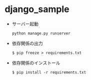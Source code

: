 # django_sample

- サーバー起動
    ```
    python manage.py runserver
    ```

- 依存関係の出力

    ```
    $ pip freeze > requirements.txt
    ``````

- 依存関係のインストール
    
    ```
    $ pip install -r requirements.txt
    ```
